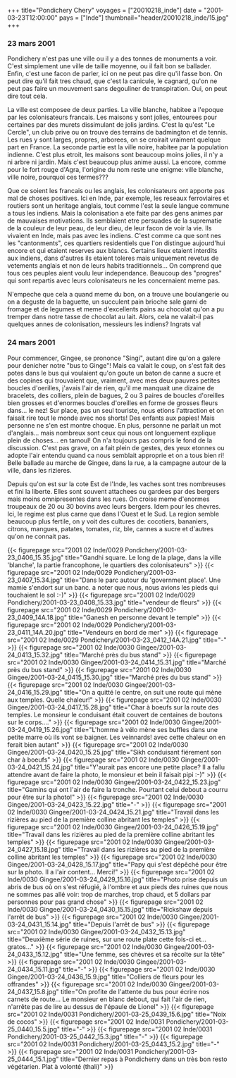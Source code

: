 +++
title="Pondichery     Chery"
voyages = ["20010218_inde"]
date = "2001-03-23T12:00:00"
pays = ["Inde"]
thumbnail="header/20010218_inde/15.jpg"
+++
### 23 mars 2001

Pondichery n'est pas une ville ou il y a des tonnes de monuments a voir. C'est 
simplement une ville de taille moyenne, ou il fait bon se ballader. Enfin, c'est 
une facon de parler, ici on ne peut pas dire qu'il fasse bon. On peut dire qu'il 
fait tres chaud, que c'est la canicule, le cagnard, qu'on ne peut pas faire 
un mouvement sans degouliner de transpiration. Oui, on peut dire tout cela. 


La ville est composee de deux parties. La ville blanche, habitee a l'epoque 
par les colonisateurs francais. Les maisons y sont jolies, entourees pour certaines 
par des murets dissimulant de jolis jardins. C'est la qu'est "Le Cercle", un 
club prive ou on trouve des terrains de badmington et de tennis. Les rues y 
sont larges, propres, arborees, on se croirait vraiment quelque part en France. 
La seconde partie est la ville noire, habitee par la population indienne. C'est 
plus etroit, les maisons sont beaucoup moins jolies, il n'y a ni arbre ni jardin. 
Mais c'est beaucoup plus anime aussi. La encore, comme pour le fort rouge d'Agra, 
l'origine du nom reste une enigme: ville blanche, ville noire, pourquoi ces 
termes??? 

Que ce soient les francais ou les anglais, les colonisateurs ont apporte pas 
mal de choses positives. Ici en Inde, par exemple, les reseaux ferroviaires 
et routiers sont un heritage anglais, tout comme l'est la seule langue commune 
a tous les indiens. Mais la colonisation a ete faite par des gens animes par 
de mauvaises motivations. Ils semblaient etre persuades de la suprematie de 
la couleur de leur peau, de leur dieu, de leur facon de voir la vie. Ils vivaient 
en Inde, mais pas avec les indiens. C'est comme ca que sont nes les "cantonments", 
ces quartiers residentiels que l'on distingue aujourd'hui encore et qui etaient 
reserves aux blancs. Certains lieux etaient interdits aux indiens, dans d'autres 
ils etaient toleres mais uniquement revetus de vetements anglais et non de leurs 
habits traditionnels... On comprend que tous ces peuples aient voulu leur independance. 
Beaucoup des "progres" qui sont repartis avec leurs colonisateurs ne les concernaient 
meme pas. 

N'empeche que cela a quand meme du bon, on a trouve une boulangerie ou on a 
deguste de la baguette, un succulent pain brioche sale garni de fromage et de 
legumes et meme d'excellents pains au chocolat qu'on a pu tremper dans notre 
tasse de chocolat au lait. Alors, cela ne valait-il pas quelques annes de colonisation, 
messieurs les indiens? Ingrats va! 

### 24 mars 2001

Pour commencer, Gingee, se prononce "Singi", autant dire qu'on a galere pour 
denicher notre "bus to Ginge"! Mais ca valait le coup, on s'est fait des potes 
dans le bus qui voulaient qu'on goute un baton de canne a sucre et des copines 
qui trouvaient que, vraiment, avec mes deux pauvres petites boucles d'oerilles, 
j'avais l'air de rien, qu'il me manquait une dizaine de bracelets, des colliers, 
plein de bagues, 2 ou 3 paires de boucles d'oreilles bien grosses et d'enormes 
boucles d'oreilles en forme de grosses fleurs dans... le nez! Sur place, pas 
un seul touriste, nous etions l'attraction et on faisait rire tout le monde 
avec nos shorts! Des enfants aux papies! Mais personne ne s'en est montre choque. 
En plus, personne ne parlait un mot d'anglais... mais nombreux sont ceux qui 
nous ont longuement explique plein de choses... en tamoul! On n'a toujours pas 
compris le fond de la discussion. C'est pas grave, on a fait plein de gestes, 
des yeux etonnes ou adopte l'air entendu quand ca nous semblait approprie et 
on a tous bien ri! Belle ballade au marche de Gingee, dans la rue, a la campagne 
autour de la ville, dans les rizieres. 

Depuis qu'on est sur la cote Est de l'Inde, les vaches sont tres nombreuses 
et fini la liberte. Elles sont souvent attachees ou gardees par des bergers 
mais moins omnipresentes dans les rues. On croise meme d'enormes troupeaux de 
20 ou 30 bovins avec leurs bergers. Idem pour les chevres. Ici, le regime est 
plus carne que dans l'Ouest et le Sud. La region semble beaucoup plus fertile, 
on y voit des cultures de: cocotiers, bananiers, citrons, mangues, patates, 
tomates, riz, ble, cannes a sucre et d'autres qu'on ne connait pas.


{{< figurepage src="2001 02 Inde/0029 Pondichery/2001-03-23_0406_15.35.jpg" title="Gandhi square. Le long de la plage, dans la ville 'blanche', la partie francophone, le quartiers des colonisateurs"  >}}
{{< figurepage src="2001 02 Inde/0029 Pondichery/2001-03-23_0407_15.34.jpg" title="Dans le parc autour du 'government place'. Une mamie s'endort sur un banc. a noter que nous, nous avions les pieds qui touchaient le sol :-)"  >}}
{{< figurepage src="2001 02 Inde/0029 Pondichery/2001-03-23_0408_15.33.jpg" title="vendeur de fleurs"  >}}
{{< figurepage src="2001 02 Inde/0029 Pondichery/2001-03-23_0409_14A.18.jpg" title="Ganesh en personne devant le temple"  >}}
{{< figurepage src="2001 02 Inde/0029 Pondichery/2001-03-23_0411_14A.20.jpg" title="Vendeurs en bord de mer"  >}}
{{< figurepage src="2001 02 Inde/0029 Pondichery/2001-03-23_0412_14A.21.jpg" title="-"  >}}
{{< figurepage src="2001 02 Inde/0030 Gingee/2001-03-24_0413_15.32.jpg" title="Marché près du bus stand"  >}}
{{< figurepage src="2001 02 Inde/0030 Gingee/2001-03-24_0414_15.31.jpg" title="Marché près du bus stand"  >}}
{{< figurepage src="2001 02 Inde/0030 Gingee/2001-03-24_0415_15.30.jpg" title="Marché près du bus stand"  >}}
{{< figurepage src="2001 02 Inde/0030 Gingee/2001-03-24_0416_15.29.jpg" title="On a quitté le centre, on suit une route qui mène aux temples. Quelle chaleur!"  >}}
{{< figurepage src="2001 02 Inde/0030 Gingee/2001-03-24_0417_15.28.jpg" title="Char à boeufs sur la route des temples. Le monsieur le conduisant était couvert de centaines de boutons sur le corps...."  >}}
{{< figurepage src="2001 02 Inde/0030 Gingee/2001-03-24_0419_15.26.jpg" title="L'homme à vélo mène ses buffles dans une petite marre où ils vont se baigner. Les veinnards! avec cette chaleur on en ferait bien autant"  >}}
{{< figurepage src="2001 02 Inde/0030 Gingee/2001-03-24_0420_15.25.jpg" title="Sikh conduisant fiérement son char à boeufs"  >}}
{{< figurepage src="2001 02 Inde/0030 Gingee/2001-03-24_0421_15.24.jpg" title="Y'aurait pas encore une petite place? Il a fallu attendre avant de faire la photo, le monsieur et bein il faisait pipi :-)"  >}}
{{< figurepage src="2001 02 Inde/0030 Gingee/2001-03-24_0422_15.23.jpg" title="Gamins qui ont l'air de faire  la tronche. Pourtant celui debout a courru pour être sur la photo!"  >}}
{{< figurepage src="2001 02 Inde/0030 Gingee/2001-03-24_0423_15.22.jpg" title="-"  >}}
{{< figurepage src="2001 02 Inde/0030 Gingee/2001-03-24_0424_15.21.jpg" title="Travail dans les rizières au pied de la première colline abritant les temples"  >}}
{{< figurepage src="2001 02 Inde/0030 Gingee/2001-03-24_0426_15.19.jpg" title="Travail dans les rizières au pied de la première colline abritant les temples"  >}}
{{< figurepage src="2001 02 Inde/0030 Gingee/2001-03-24_0427_15.18.jpg" title="Travail dans les rizières au pied de la première colline abritant les temples"  >}}
{{< figurepage src="2001 02 Inde/0030 Gingee/2001-03-24_0428_15.17.jpg" title="Papy qui s'est dépêché pour être sur la photo. Il a l'air content... Merci!"  >}}
{{< figurepage src="2001 02 Inde/0030 Gingee/2001-03-24_0429_15.16.jpg" title="Photo prise depuis un abris de bus où on s'est réfugié, à l'ombre et aux pieds des ruines que nous ne sommes pas allé voir: trop de marches, trop chaud, et 5 dollars par personnes pour pas grand chose"  >}}
{{< figurepage src="2001 02 Inde/0030 Gingee/2001-03-24_0430_15.15.jpg" title="Rickshaw depuis l'arrêt de bus"  >}}
{{< figurepage src="2001 02 Inde/0030 Gingee/2001-03-24_0431_15.14.jpg" title="Depuis l'arrêt de bus"  >}}
{{< figurepage src="2001 02 Inde/0030 Gingee/2001-03-24_0432_15.13.jpg" title="Deuxième série de ruines, sur une route plate cette fois-ci et... gratos..."  >}}
{{< figurepage src="2001 02 Inde/0030 Gingee/2001-03-24_0433_15.12.jpg" title="Une femme, ses chèvres et sa récolte sur la tête"  >}}
{{< figurepage src="2001 02 Inde/0030 Gingee/2001-03-24_0434_15.11.jpg" title="-"  >}}
{{< figurepage src="2001 02 Inde/0030 Gingee/2001-03-24_0436_15.9.jpg" title="Colliers de fleurs pour les offrandes"  >}}
{{< figurepage src="2001 02 Inde/0030 Gingee/2001-03-24_0437_15.8.jpg" title="On profite de l'attente du bus pour écrire nos carnets de route... Le monsieur en blanc debout, qui fait l'air de rien, n'arrête pas de lire au dessus de l'épaule de Lionel"  >}}
{{< figurepage src="2001 02 Inde/0031 Pondichery/2001-03-25_0439_15.6.jpg" title="Noix de cocos"  >}}
{{< figurepage src="2001 02 Inde/0031 Pondichery/2001-03-25_0440_15.5.jpg" title="-"  >}}
{{< figurepage src="2001 02 Inde/0031 Pondichery/2001-03-25_0442_15.3.jpg" title="-"  >}}
{{< figurepage src="2001 02 Inde/0031 Pondichery/2001-03-25_0443_15.2.jpg" title="-"  >}}
{{< figurepage src="2001 02 Inde/0031 Pondichery/2001-03-25_0444_15.1.jpg" title="Dernier repas à Pondicherry dans un très bon resto végétarien. Plat à volonté (thali)"  >}}


